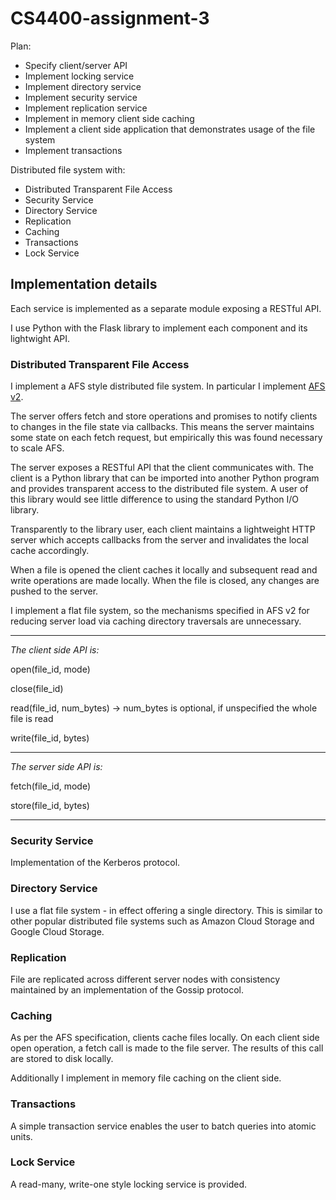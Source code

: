 # CS4400-assignment-3

Plan:

- Specify client/server API
- Implement locking service
- Implement directory service
- Implement security service
- Implement replication service
- Implement in memory client side caching
- Implement a client side application that demonstrates usage of the file system
- Implement transactions

Distributed file system with:

- Distributed Transparent File Access
- Security Service
- Directory Service
- Replication
- Caching
- Transactions
- Lock Service

## Implementation details

Each service is implemented as a separate module exposing a RESTful API.

I use Python with the Flask library to implement each component and its lightwight API.

### Distributed Transparent File Access

I implement a AFS style distributed file system. In particular I implement [AFS v2](http://pages.cs.wisc.edu/~remzi/OSTEP/dist-afs.pdf).

The server offers fetch and store operations and promises to notify clients to changes in the file state via callbacks. This means the server maintains some state on each fetch request, but empirically this was found necessary to scale AFS.

The server exposes a RESTful API that the client communicates with. The client is a Python library that can be imported into another Python program and provides transparent access to the distributed file system. A user of this library would see little difference to using the standard Python I/O library.

Transparently to the library user, each client maintains a lightweight HTTP server which accepts callbacks from the server and invalidates the local cache accordingly.

When a file is opened the client caches it locally and subsequent read and write operations are made locally. When the file is closed, any changes are pushed to the server.

I implement a flat file system, so the mechanisms specified in AFS v2 for reducing server load via caching directory traversals are unnecessary.

---

*The client side API is:*

open(file_id, mode)

close(file_id)

read(file_id, num_bytes) -> num_bytes is optional, if unspecified the whole file is read

write(file_id, bytes)

---

*The server side API is:*


fetch(file_id, mode)

store(file_id, bytes)

---

### Security Service

Implementation of the Kerberos protocol.

### Directory Service

I use a flat file system - in effect offering a single directory. This is similar to other popular distributed file systems such as Amazon Cloud Storage and Google Cloud Storage.

### Replication

File are replicated across different server nodes with consistency maintained by an implementation of the Gossip protocol.

### Caching

As per the AFS specification, clients cache files locally. On each client side open operation, a fetch call is made to the file server. The results of this call are stored to disk locally.

Additionally I implement in memory file caching on the client side.

### Transactions

A simple transaction service enables the user to batch queries into atomic units.

### Lock Service

A read-many, write-one style locking service is provided.
